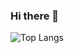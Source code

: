 ### Hi there 👋

![Top Langs](https://github-readme-stats.vercel.app/api/top-langs/?username=natSchlegel&theme=dracula&hide_progress=true)
